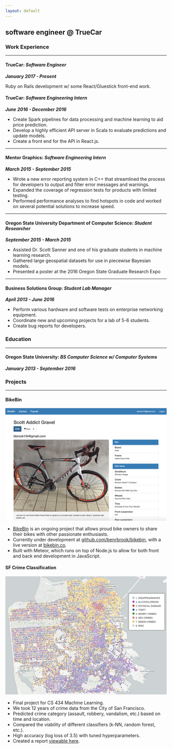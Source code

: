 ```yaml
---
layout: default
---
```


## software engineer @ TrueCar

### Work Experience

---

#### TrueCar: *Software Engineer*

**_January 2017 - Present_**

Ruby on Rails development w/ some React/Gluestick front-end work.

#### TrueCar: *Software Engineering Intern*

**_June 2016 - December 2016_**

* Create Spark pipelines for data processing and machine learning to aid price prediction.
* Develop a highly efficient API server in Scala to evaluate predictions and update models.
* Create a front end for the API in React.js.

---

#### Mentor Graphics: *Software Engineering Intern*

**_March 2015 - September 2015_**

* Wrote a new error reporting system in C++ that streamlined the process for developers to output and filter error messages and warnings.
* Expanded the coverage of regression tests for products with limited testing.
* Performed performance analyses to find hotspots in code and worked on several potential solutions to increase speed.

---

#### Oregon State University Department of Computer Science: *Student Researcher*

**_September 2015 - March 2015_**

* Assisted Dr. Scott Sanner and one of his graduate students in machine learning research. 
* Gathered large geospatial datasets for use in piecewise Bayesian models.
* Presented a poster at the 2016 Oregon State Graduate Research Expo

---

#### Business Solutions Group: *Student Lab Manager*

**_April 2013 - June 2016_**

* Perform various hardware and software tests on enterprise networking equipment. 
* Coordinate new and upcoming projects for a lab of 5-6 students.
* Create bug reports for developers.


### Education

---

#### Oregon State University: *BS Computer Science w/ Computer Systems*

**_January 2013 - September 2016_**


### Projects

---

#### BikeBin

![Bikebin page](images/bikebin.png)

* [BikeBin](http://bikebin.co) is an ongoing project that allows proud bike owners to share their bikes with other passionate enthusiasts.
* Currently under development at [github.com/benrbrook/bikebin](https://github.com/benrbrook/bikebin), with a live version at [bikebin.co](http://bikebin.co).
* Built with Meteor, which runs on top of Node.js to allow for both front and back end development in JavaScript.


#### SF Crime Classification

![SF Crime](images/sfcrimeviz.png)

* Final project for CS 434 Machine Learning.
* We took 12 years of crime data from the City of San Francisco.
* Predicted crime category (assault, robbery, vandalism, etc.) based on time and location.
* Compared the viability of different classifiers (k-NN, random forest, etc.).
* High accuracy (log loss of 3.5) with tuned hyperparameters. 
* Created a report [viewable here](documents/san-francisco-crime.pdf). 


